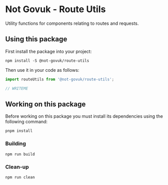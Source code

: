 Not Govuk - Route Utils
=======================

Utility functions for components relating to routes and requests.


Using this package
------------------

First install the package into your project:

```shell
npm install -S @not-govuk/route-utils
```

Then use it in your code as follows:

```js
import routeUtils from '@not-govuk/route-utils';

// WRITEME

```


Working on this package
-----------------------

Before working on this package you must install its dependencies using
the following command:

```shell
pnpm install
```


### Building

```shell
npm run build
```


### Clean-up

```shell
npm run clean
```

